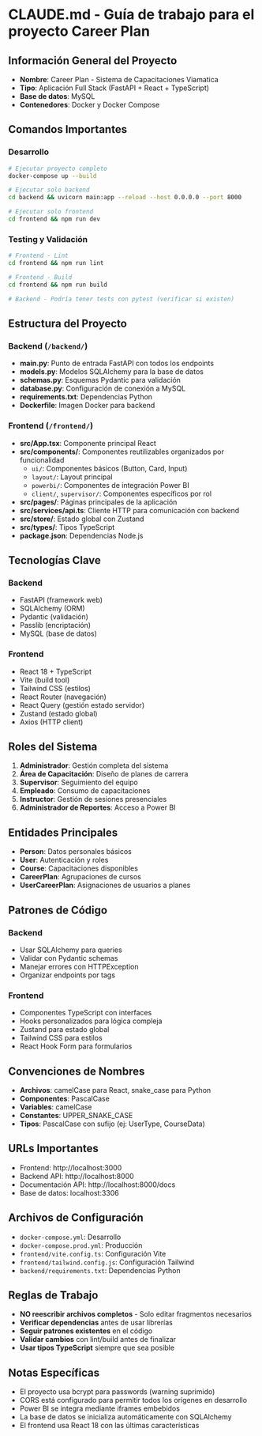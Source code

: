 # CLAUDE.md - Guía de trabajo para el proyecto Career Plan

## Información General del Proyecto
- **Nombre**: Career Plan - Sistema de Capacitaciones Viamatica
- **Tipo**: Aplicación Full Stack (FastAPI + React + TypeScript)
- **Base de datos**: MySQL
- **Contenedores**: Docker y Docker Compose

## Comandos Importantes

### Desarrollo
```bash
# Ejecutar proyecto completo
docker-compose up --build

# Ejecutar solo backend
cd backend && uvicorn main:app --reload --host 0.0.0.0 --port 8000

# Ejecutar solo frontend
cd frontend && npm run dev
```

### Testing y Validación
```bash
# Frontend - Lint
cd frontend && npm run lint

# Frontend - Build
cd frontend && npm run build

# Backend - Podría tener tests con pytest (verificar si existen)
```

## Estructura del Proyecto

### Backend (`/backend/`)
- **main.py**: Punto de entrada FastAPI con todos los endpoints
- **models.py**: Modelos SQLAlchemy para la base de datos
- **schemas.py**: Esquemas Pydantic para validación
- **database.py**: Configuración de conexión a MySQL
- **requirements.txt**: Dependencias Python
- **Dockerfile**: Imagen Docker para backend

### Frontend (`/frontend/`)
- **src/App.tsx**: Componente principal React
- **src/components/**: Componentes reutilizables organizados por funcionalidad
  - `ui/`: Componentes básicos (Button, Card, Input)
  - `layout/`: Layout principal
  - `powerbi/`: Componentes de integración Power BI
  - `client/`, `supervisor/`: Componentes específicos por rol
- **src/pages/**: Páginas principales de la aplicación
- **src/services/api.ts**: Cliente HTTP para comunicación con backend
- **src/store/**: Estado global con Zustand
- **src/types/**: Tipos TypeScript
- **package.json**: Dependencias Node.js

## Tecnologías Clave

### Backend
- FastAPI (framework web)
- SQLAlchemy (ORM)
- Pydantic (validación)
- Passlib (encriptación)
- MySQL (base de datos)

### Frontend
- React 18 + TypeScript
- Vite (build tool)
- Tailwind CSS (estilos)
- React Router (navegación)
- React Query (gestión estado servidor)
- Zustand (estado global)
- Axios (HTTP client)

## Roles del Sistema
1. **Administrador**: Gestión completa del sistema
2. **Área de Capacitación**: Diseño de planes de carrera
3. **Supervisor**: Seguimiento del equipo
4. **Empleado**: Consumo de capacitaciones
5. **Instructor**: Gestión de sesiones presenciales
6. **Administrador de Reportes**: Acceso a Power BI

## Entidades Principales
- **Person**: Datos personales básicos
- **User**: Autenticación y roles
- **Course**: Capacitaciones disponibles
- **CareerPlan**: Agrupaciones de cursos
- **UserCareerPlan**: Asignaciones de usuarios a planes

## Patrones de Código

### Backend
- Usar SQLAlchemy para queries
- Validar con Pydantic schemas
- Manejar errores con HTTPException
- Organizar endpoints por tags

### Frontend
- Componentes TypeScript con interfaces
- Hooks personalizados para lógica compleja
- Zustand para estado global
- Tailwind CSS para estilos
- React Hook Form para formularios

## Convenciones de Nombres
- **Archivos**: camelCase para React, snake_case para Python
- **Componentes**: PascalCase
- **Variables**: camelCase
- **Constantes**: UPPER_SNAKE_CASE
- **Tipos**: PascalCase con sufijo (ej: UserType, CourseData)

## URLs Importantes
- Frontend: http://localhost:3000
- Backend API: http://localhost:8000
- Documentación API: http://localhost:8000/docs
- Base de datos: localhost:3306

## Archivos de Configuración
- `docker-compose.yml`: Desarrollo
- `docker-compose.prod.yml`: Producción
- `frontend/vite.config.ts`: Configuración Vite
- `frontend/tailwind.config.js`: Configuración Tailwind
- `backend/requirements.txt`: Dependencias Python

## Reglas de Trabajo
- **NO reescribir archivos completos** - Solo editar fragmentos necesarios
- **Verificar dependencias** antes de usar librerías
- **Seguir patrones existentes** en el código
- **Validar cambios** con lint/build antes de finalizar
- **Usar tipos TypeScript** siempre que sea posible

## Notas Específicas
- El proyecto usa bcrypt para passwords (warning suprimido)
- CORS está configurado para permitir todos los orígenes en desarrollo
- Power BI se integra mediante iframes embebidos
- La base de datos se inicializa automáticamente con SQLAlchemy
- El frontend usa React 18 con las últimas características